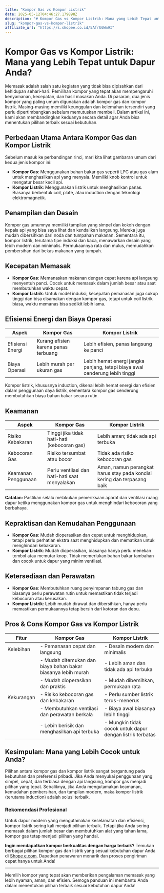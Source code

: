 ```yaml
---
title: "Kompor Gas vs Kompor Listrik"
date: 2025-05-12T04:46:27.179898Z
description: "# Kompor Gas vs Kompor Listrik: Mana yang Lebih Tepat untuk Dapur Anda?..."
slug: "kompor-gas-vs-kompor-listrik"
affiliate_url: "https://s.shopee.co.id/5AfrUGWm9I"
---
```

# Kompor Gas vs Kompor Listrik: Mana yang Lebih Tepat untuk Dapur Anda?

Memasak adalah salah satu kegiatan yang tidak bisa dipisahkan dari kehidupan sehari-hari. Pemilihan kompor yang tepat akan mempengaruhi kenyamanan, kecepatan, dan hasil masakan Anda. Di pasaran, dua jenis kompor yang paling umum digunakan adalah kompor gas dan kompor listrik. Masing-masing memiliki keunggulan dan kelemahan tersendiri yang perlu dipertimbangkan sebelum memutuskan membeli. Dalam artikel ini, kami akan membandingkan keduanya secara detail agar Anda bisa menentukan pilihan terbaik sesuai kebutuhan.

## Perbedaan Utama Antara Kompor Gas dan Kompor Listrik

Sebelum masuk ke perbandingan rinci, mari kita lihat gambaran umum dari kedua jenis kompor ini:

- **Kompor Gas**: Menggunakan bahan bakar gas seperti LPG atau gas alam untuk menghasilkan api yang menyala. Memiliki knob kontrol untuk mengatur besar kecil api.
- **Kompor Listrik**: Menggunakan listrik untuk menghasilkan panas. Biasanya berbentuk coil, plate, atau induction dengan teknologi elektromagnetik.

## Penampilan dan Desain

Kompor gas umumnya memiliki tampilan yang simpel dan kokoh dengan kepala api yang bisa saya lihat dan kendalikan langsung. Mereka juga mudah dibersihkan dari noda dan tumpahan makanan. Sementara itu, kompor listrik, terutama tipe induksi dan kaca, menawarkan desain yang lebih modern dan minimalis. Permukaannya rata dan mulus, memudahkan pembersihan dari bekas makanan yang tumpah.

## Kecepatan Memasak

- **Kompor Gas**: Memanaskan makanan dengan cepat karena api langsung menyentuh panci. Cocok untuk memasak dalam jumlah besar atau saat membutuhkan waktu cepat.
- **Kompor Listrik**: Untuk model induksi, kecepatan pemanasan juga cukup tinggi dan bisa disamakan dengan kompor gas, tetapi untuk coil listrik biasa, waktu memanas bisa sedikit lebih lama.

## Efisiensi Energi dan Biaya Operasi

| Aspek                 | Kompor Gas                          | Kompor Listrik                     |
|-----------------------|-------------------------------------|-----------------------------------|
| Efisiensi Energi     | Kurang efisien karena panas terbuang | Lebih efisien, panas langsung ke panci |
| Biaya Operasi        | Lebih murah per ukuran gas         | Lebih hemat energi jangka panjang, tetapi biaya awal cenderung lebih tinggi |

Kompor listrik, khususnya induction, dikenal lebih hemat energi dan efisien dalam penggunaan daya listrik, sementara kompor gas cenderung membutuhkan biaya bahan bakar secara rutin.

## Keamanan

| Aspek            | Kompor Gas                          | Kompor Listrik                   |
|------------------|-------------------------------------|---------------------------------|
| Risiko Kebakaran | Tinggi jika tidak hati-hati (kebocoran gas) | Lebih aman; tidak ada api terbuka |
| Kebocoran Gas   | Risiko tersumbat atau bocor       | Tidak ada risiko kebocoran gas |
| Keamanan Penggunaan | Perlu ventilasi dan hati-hati saat menyalakan | Aman, namun perangkat harus stay pada kondisi kering dan terpasang baik |

**Catatan:** Pastikan selalu melakukan pemeriksaan aparat dan ventilasi ruang dapur ketika menggunakan kompor gas untuk menghindari kebocoran yang berbahaya.

## Kepraktisan dan Kemudahan Penggunaan

- **Kompor Gas**: Mudah dioperasikan dan cepat untuk menghidupkan, tetapi perlu perhatian ekstra saat menghidupkan dan mematikan untuk menghindari kebakaran.
- **Kompor Listrik**: Mudah dioperasikan, biasanya hanya perlu menekan tombol atau memutar knop. Tidak memerlukan bahan bakar tambahan dan cocok untuk dapur yang minim ventilasi.

## Ketersediaan dan Perawatan

- **Kompor Gas**: Membutuhkan ruang penyimpanan tabung gas dan biasanya perlu perawatan rutin untuk memastikan tidak terjadi kebocoran atau kerusakan.
- **Kompor Listrik**: Lebih mudah dirawat dan dibersihkan, hanya perlu memastikan permukaannya tetap bersih dari kotoran dan debu.

## Pros & Cons Kompor Gas vs Kompor Listrik

| Fitur                  | Kompor Gas                                              | Kompor Listrik                                            |
|------------------------|---------------------------------------------------------|-----------------------------------------------------------|
| Kelebihan             | - Pemanasan cepat dan langsung                            | - Desain modern dan minimalis                           |
|                        | - Mudah ditemukan dan biaya bahan bakar biasanya lebih murah | - Lebih aman dan tidak ada api terbuka                 |
|                        | - Mudah dioperasikan dan praktis                         | - Mudah dibersihkan, permukaan rata                  |
| Kekurangan             | - Risiko kebocoran gas dan kebakaran                     | - Perlu sumber listrik terus-menerus                     |
|                        | - Membutuhkan ventilasi dan perawatan berkala           | - Biaya awal biasanya lebih tinggi                     |
|                        | - Lebih berisik dan menghasilkan api terbuka             | - Mungkin tidak cocok untuk dapur dengan listrik terbatas |

## Kesimpulan: Mana yang Lebih Cocok untuk Anda?

Pilihan antara kompor gas dan kompor listrik sangat bergantung pada kebutuhan dan preferensi pribadi. Jika Anda menyukai penggunaan yang simpel, cepat, dan terbiasa dengan api langsung, kompor gas menjadi pilihan yang tepat. Sebaliknya, jika Anda mengutamakan keamanan, kemudahan pembersihan, dan tampilan modern, maka kompor listrik (terutama induction) adalah solusi terbaik.

### Rekomendasi Profesional

Untuk dapur modern yang mengutamakan keselamatan dan efisiensi, kompor listrik sering kali menjadi pilihan terbaik. Tetapi jika Anda sering memasak dalam jumlah besar dan membutuhkan alat yang tahan lama, kompor gas tetap menjadi pilihan yang handal.

**Ingin mendapatkan kompor berkualitas dengan harga terbaik?** Temukan berbagai pilihan kompor gas dan listrik yang sesuai kebutuhan dapur Anda di [Shope e.com](https://s.shopee.co.id/5AfrUGWm9I). Dapatkan penawaran menarik dan proses pengiriman cepat hanya untuk Anda!

---

Memilih kompor yang tepat akan memberikan pengalaman memasak yang lebih nyaman, aman, dan efisien. Semoga panduan ini membantu Anda dalam menentukan pilihan terbaik sesuai kebutuhan dapur Anda!